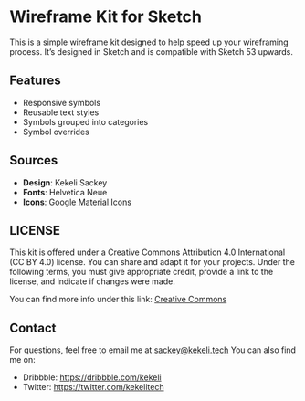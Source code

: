# Wireframe Kit for Sketch 

This is a simple wireframe kit designed to help speed up your wireframing process. It’s designed in Sketch and is compatible with Sketch 53 upwards. 

## Features
* Responsive symbols 
* Reusable text styles
* Symbols grouped into categories
* Symbol overrides 


## Sources

- **Design**: Kekeli Sackey
- **Fonts**: Helvetica Neue
- **Icons**: [Google Material Icons](https://github.com/google/material-design-icons)


## LICENSE

This kit is offered under a Creative Commons Attribution 4.0 International (CC BY 4.0) license. 
You can share and adapt it for your projects. Under the following terms, you must give appropriate credit, provide a link to the license, and indicate if changes were made.

You can find more info under this link: [Creative Commons](https://creativecommons.org/licenses/by-nc/4.0/)


## Contact 

For questions, feel free to email me at sackey@kekeli.tech
You can also find me on:
- Dribbble: https://dribbble.com/kekeli
- Twitter: https://twitter.com/kekelitech

